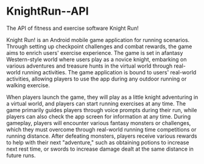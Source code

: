 # KnightRun--API
The API of fitness and exercise software Knight Run!

Knight Run! is an Android mobile game application for running scenarios. Through setting up checkpoint challenges and combat rewards, the game aims to enrich users' exercise experience. The game is set in afantasy Western-style world where users play as a novice knight, embarking on various adventures and treasure hunts in the virtual world through real-world running activities. The game application is bound to users' real-world activities, allowing players to use the app during any outdoor running or walking exercise. 

When players launch the game, they will play as a little knight adventuring in a virtual world, and players can start running exercises at any time. The game primarily guides players through voice prompts during their run, while players can also check the app screen for information at any time. During gameplay, players will encounter various fantasy monsters or challenges, which they must overcome through real-world running time competitions or running distance. After defeating monsters, players receive various rewards to help with their next "adventure," such as obtaining potions to increase next rest time, or swords to increase damage dealt at the same distance in future runs.
